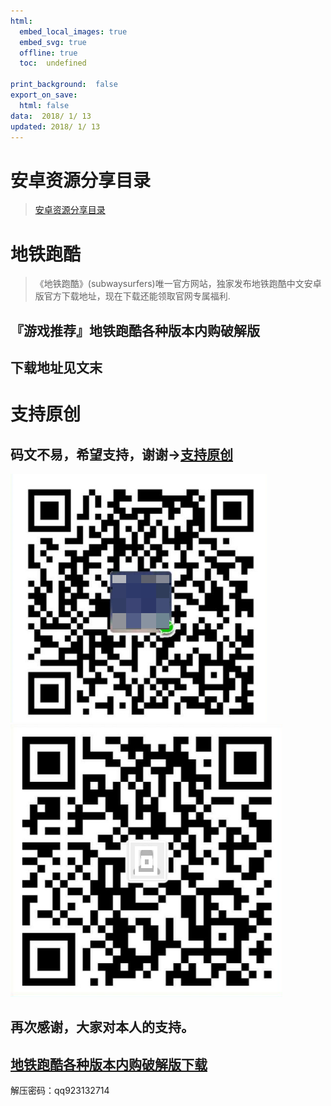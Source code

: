 ```yaml
---
html:
  embed_local_images: true
  embed_svg: true
  offline: true
  toc:  undefined

print_background:  false
export_on_save:
  html: false
data:  2018/ 1/ 13
updated: 2018/ 1/ 13
---
```


# 安卓资源分享目录

> [安卓资源分享目录](https://blog.csdn.net/qq923132714/article/details/83059823 "安卓资源分享目录")

# 地铁跑酷

> 《地铁跑酷》(subwaysurfers)唯一官方网站，独家发布地铁跑酷中文安卓版官方下载地址，现在下载还能领取官网专属福利.


## 『游戏推荐』地铁跑酷各种版本内购破解版



## 下载地址见文末

# 支持原创
## 码文不易，希望支持，谢谢->**[支持原创](http://blog.csdn.net/qq923132714/article/details/79399145)**
![微信支付](https://raw.githubusercontent.com/923132714/my_picture/master/blog/support/weixin.png)![微信支付](https://raw.githubusercontent.com/923132714/my_picture/master/blog/support/支付宝.png)
## 再次感谢，大家对本人的支持。



## [地铁跑酷各种版本内购破解版下载](http://u16848854.ctfile.net/fs/16848854-330853506 "地铁跑酷各种版本内购破解版下载")

解压密码：qq923132714
